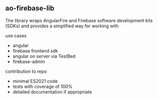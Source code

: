 ## ao-firebase-lib

The library wraps AngularFire and Firebase software development kits (SDKs)
and provides a simplified way for working with 


use cases

* angular
* firebase frontend sdk
* angular on server via TestBed
* firebase-admin


contribution to repo

* minimal ES2021 code
* tests with coverage of 100%
* detailed documentation if appropriate
